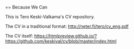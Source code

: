 == Because We Can

This is Tero Keski-Valkama's CV repository.

The CV in a traditional format: http://neter.fi/tero/cv_eng.pdf

The CV itself: https://htmlpreview.github.io/?https://github.com/keskival/cv/blob/master/index.html